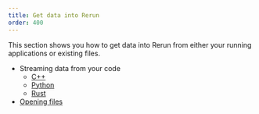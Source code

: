 ```yaml
---
title: Get data into Rerun
order: 400
---
```


This section shows you how to get data into Rerun from either your running applications or existing files.

-   Streaming data from your code
    -   [C++](./data-in/cpp.md)
    -   [Python](./data-in/python.md)
    -   [Rust](./data-in/rust.md)
-   [Opening files](./data-in/open-any-file.md)

